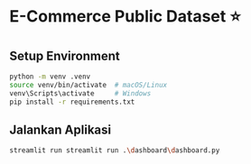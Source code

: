 # E-Commerce Public Dataset ⭐

## Setup Environment
```sh
python -m venv .venv
source venv/bin/activate  # macOS/Linux
venv\Scripts\activate     # Windows
pip install -r requirements.txt
```

## Jalankan Aplikasi
```sh
streamlit run streamlit run .\dashboard\dashboard.py
```

